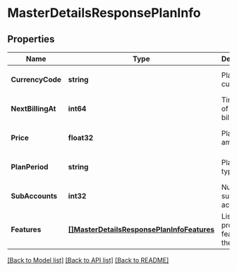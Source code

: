 # MasterDetailsResponsePlanInfo

## Properties
Name | Type | Description | Notes
------------ | ------------- | ------------- | -------------
**CurrencyCode** | **string** | Plan currency | [optional] [default to null]
**NextBillingAt** | **int64** | Timestamp of next billing date | [optional] [default to null]
**Price** | **float32** | Plan amount | [optional] [default to null]
**PlanPeriod** | **string** | Plan period type | [optional] [default to null]
**SubAccounts** | **int32** | Number of sub-accounts | [optional] [default to null]
**Features** | [**[]MasterDetailsResponsePlanInfoFeatures**](masterDetailsResponse_planInfo_features.md) | List of provided features in the plan | [optional] [default to null]

[[Back to Model list]](../README.md#documentation-for-models) [[Back to API list]](../README.md#documentation-for-api-endpoints) [[Back to README]](../README.md)


